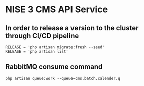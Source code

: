 # NISE 3 CMS API Service 

## In order to release a version to the cluster through CI/CD pipeline
```shell
RELEASE = 'php artisan migrate:fresh --seed'
RELEASE = 'php artisan list'
```

## RabbitMQ consume command
```shell
php artisan queue:work --queue=cms.batch.calender.q
```


